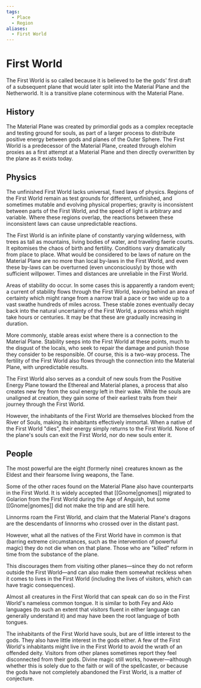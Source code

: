```yaml
---
tags:
  - Place
  - Region
aliases:
  - First World
---
```

# First World
The First World is so called because it is believed to be the gods' first draft of a subsequent plane that would later split into the Material Plane and the Netherworld. It is a transitive plane coterminous with the Material Plane.
## History

The Material Plane was created by primordial gods as a complex receptacle and testing ground for souls, as part of a larger process to distribute positive energy between gods and planes of the Outer Sphere. The First World is a predecessor of the Material Plane, created through elohim proxies as a first attempt at a Material Plane and then directly overwritten by the plane as it exists today.
## Physics
The unfinished First World lacks universal, fixed laws of physics. Regions of the First World remain as test grounds for different, unfinished, and sometimes mutable and evolving physical properties; gravity is inconsistent between parts of the First World, and the speed of light is arbitrary and variable. Where these regions overlap, the reactions between these inconsistent laws can cause unpredictable reactions.

The First World is an infinite plane of constantly varying wilderness, with trees as tall as mountains, living bodies of water, and traveling faerie courts. It epitomises the chaos of birth and fertility. Conditions vary dramatically from place to place. What would be considered to be laws of nature on the Material Plane are no more than local by-laws in the First World, and even these by-laws can be overturned (even unconsciously) by those with sufficient willpower. Times and distances are unreliable in the First World. 

Areas of stability do occur. In some cases this is apparently a random event; a current of stability flows through the First World, leaving behind an area of certainty which might range from a narrow trail a pace or two wide up to a vast swathe hundreds of miles across. These stable zones eventually decay back into the natural uncertainty of the First World, a process which might take hours or centuries. It may be that these are gradually increasing in duration. 

More commonly, stable areas exist where there is a connection to the Material Plane. Stability seeps into the First World at these points, much to the disgust of the locals, who seek to repair the damage and punish those they consider to be responsible. Of course, this is a two-way process. The fertility of the First World also flows through the connection into the Material Plane, with unpredictable results.

The First World also serves as a conduit of new souls from the Positive Energy Plane toward the Ethereal and Material planes, a process that also creates new fey from the soul energy left in their wake. While the souls are unaligned at creation, they gain some of their earliest traits from their journey through the First World.

However, the inhabitants of the First World are themselves blocked from the River of Souls, making its inhabitants effectively immortal. When a native of the First World "dies", their energy simply returns to the First World. None of the plane's souls can exit the First World, nor do new souls enter it.

## People
The most powerful are the eight (formerly nine) creatures known as the Eldest and their fearsome living weapons, the Tane.

Some of the other races found on the Material Plane also have counterparts in the First World. It is widely accepted that [[Gnome|gnomes]] migrated to Golarion from the First World during the Age of Anguish, but some [[Gnome|gnomes]] did not make the trip and are still here.

Linnorms roam the First World, and claim that the Material Plane's dragons are the descendants of linnorms who crossed over in the distant past.

However, what all the natives of the First World have in common is that (barring extreme circumstances, such as the intervention of powerful magic) they do not die when on that plane. Those who are "killed" reform in time from the substance of the plane.

This discourages them from visiting other planes—since they do not reform outside the First World—and can also make them somewhat reckless when it comes to lives in the First World (including the lives of visitors, which can have tragic consequences).

Almost all creatures in the First World that can speak can do so in the First World's nameless common tongue. It is similar to both Fey and Aklo languages (to such an extent that visitors fluent in either language can generally understand it) and may have been the root language of both tongues.

The inhabitants of the First World have souls, but are of little interest to the gods. They also have little interest in the gods either. A few of the First World's inhabitants might live in the First World to avoid the wrath of an offended deity. Visitors from other planes sometimes report they feel disconnected from their gods. Divine magic still works, however—although whether this is solely due to the faith or will of the spellcaster, or because the gods have not completely abandoned the First World, is a matter of conjecture.
